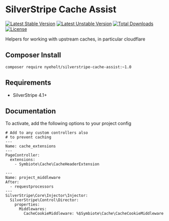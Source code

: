 # SilverStripe Cache Assist


[![Latest Stable Version](https://poser.pugx.org/nyeholt/silverstripe-cache-assist/version.svg)](https://github.com/nyeholt/silverstripe-cache-assist/releases)
[![Latest Unstable Version](https://poser.pugx.org/nyeholt/silverstripe-cache-assist/v/unstable.svg)](https://packagist.org/packages/nyeholt/silverstripe-cache-assist)
[![Total Downloads](https://poser.pugx.org/nyeholt/silverstripe-cache-assist/downloads.svg)](https://packagist.org/packages/nyeholt/silverstripe-cache-assist)
[![License](https://poser.pugx.org/nyeholt/silverstripe-cache-assist/license.svg)](https://github.com/nyeholt/silverstripe-cache-assist/blob/master/LICENSE.md)


Helpers for working with upstream caches, in particular cloudflare

## Composer Install

```
composer require nyeholt/silverstripe-cache-assist:~1.0
```

## Requirements

* SilverStripe 4.1+

## Documentation

To activate, add the following options to your project config


```
# Add to any custom controllers also 
# to prevent caching
---
Name: cache_extensions
---
PageController:
  extensions:
    - Symbiote\Cache\CacheHeaderExtension

---
Name: project_middleware
After:
  - requestprocessors
---
SilverStripe\Core\Injector\Injector:
  SilverStripe\Control\Director:
    properties:
      Middlewares:
        CacheCookieMiddleware: %$Symbiote\Cache\CacheCookieMiddleware

```
